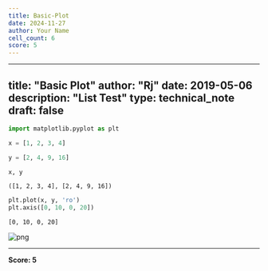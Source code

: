 ```yaml
---
title: Basic-Plot
date: 2024-11-27
author: Your Name
cell_count: 6
score: 5
---
```


---
title: "Basic Plot"
author: "Rj"
date: 2019-05-06
description: "List Test"
type: technical_note
draft: false
---

```python
import matplotlib.pyplot as plt
```


```python
x = [1, 2, 3, 4]
```


```python
y = [2, 4, 9, 16]
```


```python
x, y
```




    ([1, 2, 3, 4], [2, 4, 9, 16])




```python
plt.plot(x, y, 'ro')
plt.axis([0, 10, 0, 20])
```




    [0, 10, 0, 20]




    
![png](/mlnotes/images/basic-plot_5_1.png)
    



---
**Score: 5**